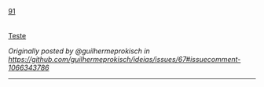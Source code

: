 [91](https://github.com/guilhermeprokisch/ideias/issues/91) 
###### 

[Teste](Teste)

_Originally posted by @guilhermeprokisch in https://github.com/guilhermeprokisch/ideias/issues/67#issuecomment-1066343786_



-------------------------------------------------------------------------------


